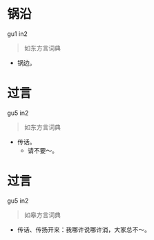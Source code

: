 # 锅沿
gu1 in2
> 如东方言词典
- 锅边。

# 过言
gu5 in2
> 如东方言词典
- 传话。
  - 请不要～。

# 过言
gu5 in2
> 如皋方言词典
- 传话、传扬开来：我哪许说哪许消，大家总不～。

